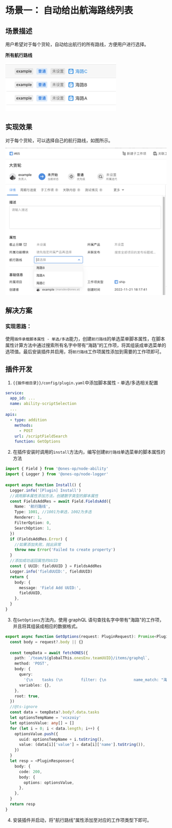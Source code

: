 # 场景一： 自动给出航海路线列表

## 场景描述

用户希望对于每个货轮，自动给出航行的所有路线，方便用户进行选择。

**所有航行路线**

![image](images/sample-script-field-selection1.png)

## 实现效果

对于每个货轮，可以选择自己的航行路线，如图所示。

![image](images/sample-script-field-selection2.png)

## 解决方案

### 实现思路：

使用`插件承载脚本属性 - 单选/多选`能力，创建`航行路线`的单选菜单脚本属性，在脚本属性计算方法中通过搜索所有名字中带有“海路”的工作项，将其组装成单选菜单的选项值。最后安装插件并启用，将`航行路线`工作项属性添加到需要的工作项即可。

## 插件开发

1. `{{插件根目录}}/config/plugin.yaml`中添加脚本属性 - 单选/多选相关配置

```yaml
service:
  app_id: ...
  name: ability-scriptSelection
  ...
apis:
  - type: addition
    methods:
      - POST
    url: /scriptFieldSearch
    function: GetOptions
```

2. 在插件安装时调用的`install`方法内，编写创建`航行路线`单选菜单的脚本属性的方法

```typescript
import { Field } from '@ones-op/node-ability'
import { Logger } from '@ones-op/node-logger'

export async function Install() {
  Logger.info('[Plugin] Install')
  //调用脚本属性添加方法，创建数字类型的脚本属性
  const FieldsAddRes = await Field.FieldsAdd({
    Name: '航行路线',
    Type: 1001, //1001为单选，1002为多选
    Renderer: 1,
    FilterOption: 0,
    SearchOption: 1,
  })
  if (FieldsAddRes.Error) {
    //如果添加失败，抛出异常
    throw new Error('Failed to create property')
  }
  //添加成功返回属性的UUID
  const { UUID: fieldUUID } = FieldsAddRes
  Logger.info('fieldUUID:', fieldUUID)
  return {
    body: {
      message: 'Field Add UUID:',
      fieldUUID,
    },
  }
}
```

3. 在`GetOptions`方法内，使用 graphQL 语句查找名字中带有"海路"的工作项，并且将其组装成相应的数据格式。

```typescript
export async function GetOptions(request: PluginRequest): Promise<PluginResponse> {
  const body = request?.body || {}

  const tempData = await fetchONES({
    path: `/team/${globalThis.onesEnv.teamUUID}/items/graphql`,
    method: 'POST',
    body: {
      query:
        '{\n    tasks (\n        filter: {\n            name_match: "海路"\n        }\n    ){  \n        uuid\n        name\n    }\n}',
      variables: {},
    },
    root: true,
  })
  //@ts-ignore
  const data = tempData?.body?.data.tasks
  let optionsTempName = 'vcxzoiy'
  let optionsValue: any[] = []
  for (let i = 0; i < data.length; i++) {
    optionsValue.push({
      uuid: optionsTempName + i.toString(),
      value: (data[i]['value'] = data[i]['name'].toString()),
    })
  }
  let resp = <PluginResponse>{
    body: {
      code: 200,
      body: {
        options: optionsValue,
      },
    },
  }
  return resp
}
```

4. 安装插件并启动，将"航行路线"属性添加至对应的工作项类型下即可。
